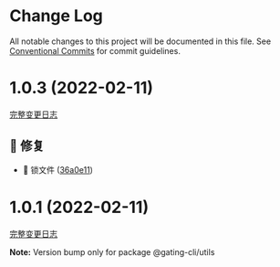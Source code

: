 # Change Log

All notable changes to this project will be documented in this file.
See [Conventional Commits](https://conventionalcommits.org) for commit guidelines.

<a name="1.0.3"></a>

# 1.0.3 (2022-02-11)
[完整变更日志](https://github.com/compare/v1.0.2...v1.0.3)

## 🐞 修复

* 🐛 锁文件 ([36a0e11](https://github.com/GATING/gating-cli/commit/36a0e11))


<a name="1.0.1"></a>

# 1.0.1 (2022-02-11)
[完整变更日志](https://github.com/compare/v1.0.0...v1.0.1)

**Note:** Version bump only for package @gating-cli/utils
